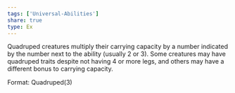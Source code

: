```yaml
---
tags: ['Universal-Abilities']
share: true
type: Ex
---
```

Quadruped creatures multiply their carrying capacity by a number indicated by the number next to the ability (usually 2 or 3). Some creatures may have quadruped traits despite not having 4 or more legs, and others may have a different bonus to carrying capacity.

Format: Quadruped(3)